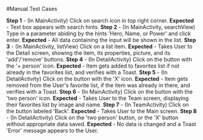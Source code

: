 #Manual Test Cases

<b>Step 1</b> - (In MainActivity) Click on search icon in top right corner. <b>Expected</b> - Text box appears with search hints.
<b>Step 2</b> - (In MainActivity, searchView) Type in a parameter abiding by the hints 'Hero, Name, or Power' and click enter. <b>Expected</b> - All data containing the input will be shown in the list.
<b>Step 3</b> - (In MainActivity, listView) Click on a list item. <b>Expected</b> - Takes User to the Detail screen, showing the item, its properties, picture, and its 'add'/'remove' buttons.
<b>Step 4</b> - (In DetailActivity) Click on the button with the '+ person' icon. <b>Expected</b> - Item gets added to favorites list if not already in the favorites list, and verifies with a Toast.
<b>Step 5</b> - (In DetailActivity) Click on the button with the 'X' icon. <b>Expected</b> - Item gets removed from the User's favorite list, if the item was already in there, and verifies with a Toast.
<b>Step 6</b> - (In MainActivity) Click on the button with the 'two person' icon. <b>Expected</b> - Takes User to the Team screen, displaying their favorites list by image and name.
<b>Step 7</b> - (In TeamActivity) Click on the button labeled 'Back'. <b>Expected</b> - Takes User to the Main screen.
<b>Step 8</b> - (In DetailActivity) Click on the 'two person' button, or the 'X' button without appropriate data saved. <b>Expected</b> - No data is changed and a Toast 'Error' message appears to the User.
